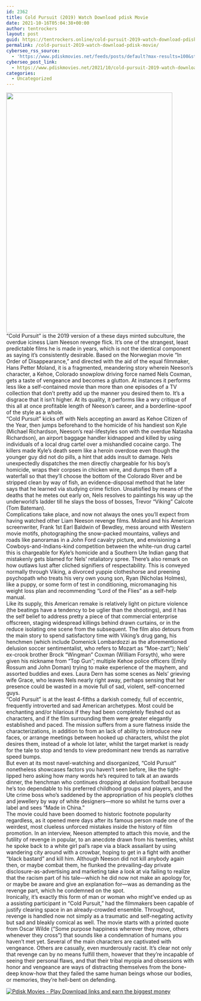 ```yaml
---
id: 2362
title: Cold Pursuit (2019) Watch Download pdisk Movie
date: 2021-10-16T05:04:38+00:00
author: tentrockers
layout: post
guid: https://tentrockers.online/cold-pursuit-2019-watch-download-pdisk-movie/
permalink: /cold-pursuit-2019-watch-download-pdisk-movie/
cyberseo_rss_source:
  - 'https://www.pdiskmovies.net/feeds/posts/default?max-results=100&start-index=101'
cyberseo_post_link:
  - https://www.pdiskmovies.net/2021/10/cold-pursuit-2019-watch-download-pdisk.html
categories:
  - Uncategorized
---
```

<div class="separator">
  <a href="https://1.bp.blogspot.com/-E7xCPLpsI4c/YVlJlTwpPjI/AAAAAAAAAfE/_9-wkALXi5k5Jo6vHd5MZb-9nvOxDOSPwCLcBGAsYHQ/s402/bdf.jpg" imageanchor="1"><img loading="lazy" border="0" data-original-height="402" data-original-width="279" height="640" src="https://1.bp.blogspot.com/-E7xCPLpsI4c/YVlJlTwpPjI/AAAAAAAAAfE/_9-wkALXi5k5Jo6vHd5MZb-9nvOxDOSPwCLcBGAsYHQ/w444-h640/bdf.jpg" width="444" /></a>
</div>

<div>
  <span>&#8220;Cold Pursuit&#8221; is the 2019 version of a these days minted subculture, the overdue iciness Liam Neeson revenge flick. It&#8217;s one of the strangest, least predictable films he is made in years, which is not the identical component as saying it&#8217;s consistently desirable. Based on the Norwegian movie &#8220;In Order of Disappearance,&#8221; and directed with the aid of the equal filmmaker, Hans Petter Moland, it is a fragmented, meandering story wherein Neeson&#8217;s character, a Kehoe, Colorado snowplow driving force named Nels Coxman, gets a taste of vengeance and becomes a glutton. At instances it performs less like a self-contained movie than more than one episodes of a TV collection that don&#8217;t pretty add up the manner you desired them to. It&#8217;s a disgrace that it isn&#8217;t higher. At its quality, it performs like a wry critique of this all at once profitable length of Neeson&#8217;s career, and a borderline-spoof of the style as a whole.</span>
</div>

<div>
  <span>&#8220;Cold Pursuit&#8221; kicks off with Nels accepting an award as Kehoe Citizen of the Year, then jumps beforehand to the homicide of his handiest son Kyle (Michael Richardson, Neeson&#8217;s real-lifestyles son with the overdue Natasha Richardson), an airport baggage handler kidnapped and killed by using individuals of a local drug cartel over a mishandled cocaine cargo. The killers made Kyle&#8217;s death seem like a heroin overdose even though the younger guy did not do pills, a hint that adds insult to damage. Nels unexpectedly dispatches the men directly chargeable for his boy&#8217;s homicide, wraps their corpses in chicken wire, and dumps them off a waterfall so that they&#8217;ll choose the bottom of the Colorado River and be stripped clean by way of fish, an evidence-disposal method that he later says that he learned via studying crime fiction. Unsatisfied by means of the deaths that he metes out early on, Nels resolves to paintings his way up the underworld&#8217;s ladder till he slays the boss of bosses, Trevor &#8220;Viking&#8221; Calcote (Tom Bateman).&nbsp;&nbsp;</span>
</div>

<div>
  <span>Complications take place, and now not always the ones you&#8217;ll expect from having watched other Liam Neeson revenge films. Moland and his American screenwriter, Frank 1st Earl Baldwin of Bewdley, mess around with Western movie motifs, photographing the snow-packed mountains, valleys and roads like panoramas in a John Ford cavalry picture, and envisioning a Cowboys-and-Indians-kind competition between the white-run drug cartel this is chargeable for Kyle&#8217;s homicide and a Southern Ute Indian gang that mistakenly gets blamed for Nels&#8217; retaliatory spree. There&#8217;s also remark on how outlaws lust after cliched signifiers of respectability. This is conveyed normally through Viking, a divorced yuppie clotheshorse and preening psychopath who treats his very own young son, Ryan (Nicholas Holmes), like a puppy, or some form of test in conditioning, micromanaging his weight loss plan and recommending &#8220;Lord of the Flies&#8221; as a self-help manual.</span>
</div>

<div>
  <span>Like its supply, this American remake is relatively light on picture violence (the beatings have a tendency to be uglier than the shootings), and it has the self belief to address pretty a piece of that commercial enterprise offscreen, staging widespread killings behind drawn curtains, or in the reduce isolating one scene from the subsequent. The film also detours from the main story to spend satisfactory time with Viking&#8217;s drug gang, his henchmen (which include Domenick Lombardozzi as the aforementioned delusion soccer sentimentalist, who refers to Mozart as &#8220;Moe-zart&#8221;); Nels&#8217; ex-crook brother Brock &#8220;Wingman&#8221; Coxman (William Forsyth), who were given his nickname from &#8220;Top Gun&#8221;; multiple Kehoe police officers (Emily Rossum and John Doman) trying to make experience of the mayhem, and assorted buddies and exes. Laura Dern has some scenes as Nels&#8217; grieving wife Grace, who leaves Nels nearly right away, perhaps sensing that her presence could be wasted in a movie full of sad, violent, self-concerned guys.&nbsp;</span>
</div>

<div>
  <span>&#8220;Cold Pursuit&#8221; is at the least 4-fifths a darkish comedy, full of eccentric, frequently introverted and sad American archetypes. Most could be enchanting and/or hilarious if they had been completely fleshed out as characters, and if the film surrounding them were greater elegantly established and paced. The mission suffers from a sure flatness inside the characterizations, in addition to from an lack of ability to introduce new faces, or arrange meetings between hooked up characters, whilst the plot desires them, instead of a whole lot later, whilst the target market is ready for the tale to stop and tends to view predominant new trends as narrative speed bumps.&nbsp;</span>
</div>

<div>
  <span>But even at its most navel-watching and disorganized, &#8220;Cold Pursuit&#8221; nonetheless showcases factors you haven&#8217;t seen before, like the tight-lipped hero asking how many words he&#8217;s required to talk at an awards dinner, the henchman who continues dropping at delusion football because he&#8217;s too dependable to his preferred childhood groups and players, and the Ute crime boss who&#8217;s saddened by the appropriation of his people&#8217;s clothes and jewellery by way of white designers—more so whilst he turns over a label and sees &#8220;Made in China.&#8221;</span>
</div>

<div>
  <span>The movie could have been doomed to historic footnote popularity regardless, as it opened mere days after its famous person made one of the weirdest, most clueless unforced mistakes inside the history of film promotion. In an interview, Neeson attempted to attach this movie, and the futility of revenge in popular, to an anecdote drawn from his twenties, whilst he spoke back to a white girl pal&#8217;s rape via a black assailant by using wandering city around with a crowbar, hoping to get in a fight with another &#8220;black bastard&#8221; and kill him. Although Neeson did not kill anybody again then, or maybe combat them, he flunked the prevailing-day private disclosure-as-advertising and marketing take a look at via failing to realize that the racism part of his tale—which he did now not make an apology for, or maybe be aware and give an explanation for—was as demanding as the revenge part, which he condemned on the spot.</span>
</div>

<div>
  <span>Ironically, it&#8217;s exactly this form of man or woman who might&#8217;ve ended up as a assisting participant in &#8220;Cold Pursuit,&#8221; had the filmmakers been capable of justify clearing space in an already-crowded ensemble. Throughout, revenge is handled now not simply as a traumatic and self-negating activity but sad and bleakly comical as well. The movie starts with a printed quote from Oscar Wilde (&#8220;Some purpose happiness wherever they move, others whenever they cross&#8221;) that sounds like a condemnation of humans you haven&#8217;t met yet. Several of the main characters are captivated with vengeance. Others are casually, even murderously racist. It&#8217;s clear not only that revenge can by no means fulfill them, however that they&#8217;re incapable of seeing their personal flaws, and that their tribal myopia and obsessions with honor and vengeance are ways of distracting themselves from the bone-deep know-how that they failed the same human beings whose our bodies, or memories, they&#8217;re hell-bent on defending.</span>
</div>

[![](https://1.bp.blogspot.com/-a93bp85aB6g/YUXjACCiX3I/AAAAAAAAbQE/GHmPI7h0af0tqn6tYzd0cdrDv9Hu9LUSACLcBGAsYHQ/s16000/Play_it_New-removebg-preview.png "Pdisk Movies - Play Download links and earn the biggest money")](https://kofilink.com/1/bnYybHdsMDA0ZTYy?dn=1)